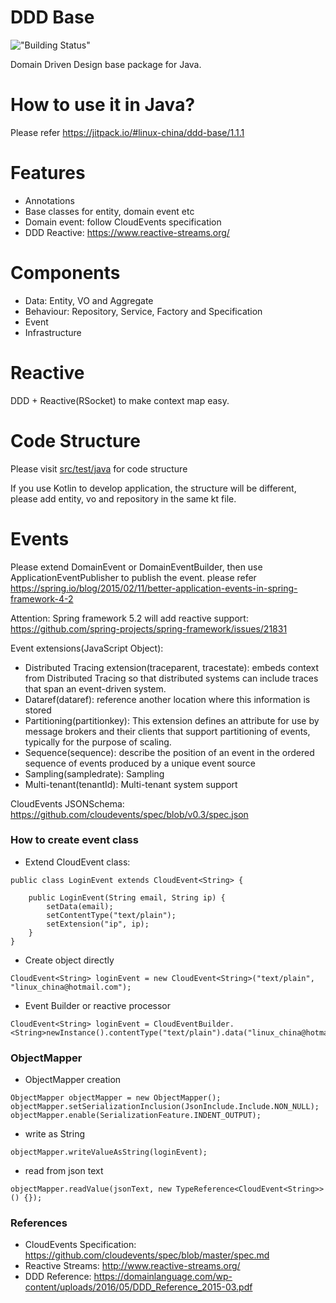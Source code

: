 DDD Base
========
!["Building Status"](https://img.shields.io/github/workflow/status/linux-china/ddd-base/Java%20CI%20with%20Maven?label=Github%20Actions)

Domain Driven Design base package for Java.

# How to use it in Java?

Please refer https://jitpack.io/#linux-china/ddd-base/1.1.1

# Features

* Annotations
* Base classes for entity, domain event etc
* Domain event: follow CloudEvents specification
* DDD Reactive: https://www.reactive-streams.org/

# Components

* Data: Entity, VO and Aggregate
* Behaviour: Repository, Service, Factory and Specification
* Event
* Infrastructure

# Reactive

DDD + Reactive(RSocket) to make context map easy.

# Code Structure

Please visit [src/test/java](https://github.com/linux-china/ddd-base/tree/master/src/test/java/org/mvnsearch/demo/domain) for code structure

If you use Kotlin to develop application, the structure will be different, please add entity, vo and repository in the same kt file.

# Events

Please extend DomainEvent or DomainEventBuilder, then use ApplicationEventPublisher to publish the event.
please refer https://spring.io/blog/2015/02/11/better-application-events-in-spring-framework-4-2

Attention: Spring framework 5.2 will add reactive support:  https://github.com/spring-projects/spring-framework/issues/21831

Event extensions(JavaScript Object):

* Distributed Tracing extension(traceparent, tracestate):  embeds context from Distributed Tracing so that distributed systems can include traces that span an event-driven system.
* Dataref(dataref): reference another location where this information is stored
* Partitioning(partitionkey): This extension defines an attribute for use by message brokers and their clients that support partitioning of events, typically for the purpose of scaling.
* Sequence(sequence): describe the position of an event in the ordered sequence of events produced by a unique event source
* Sampling(sampledrate): Sampling
* Multi-tenant(tenantId): Multi-tenant system support

CloudEvents JSONSchema: https://github.com/cloudevents/spec/blob/v0.3/spec.json

### How to create event class

* Extend CloudEvent class:
```
public class LoginEvent extends CloudEvent<String> {

    public LoginEvent(String email, String ip) {
        setData(email);
        setContentType("text/plain");
        setExtension("ip", ip);
    }
}
```

* Create object directly
```
CloudEvent<String> loginEvent = new CloudEvent<String>("text/plain", "linux_china@hotmail.com");
```

* Event Builder or reactive processor

```
CloudEvent<String> loginEvent = CloudEventBuilder.<String>newInstance().contentType("text/plain").data("linux_china@hotmail.com").build();
```

### ObjectMapper

* ObjectMapper creation
```
ObjectMapper objectMapper = new ObjectMapper();
objectMapper.setSerializationInclusion(JsonInclude.Include.NON_NULL);
objectMapper.enable(SerializationFeature.INDENT_OUTPUT);
```

* write as String
```
objectMapper.writeValueAsString(loginEvent);
```

* read from json text
```
objectMapper.readValue(jsonText, new TypeReference<CloudEvent<String>>() {});
```

### References

* CloudEvents Specification: https://github.com/cloudevents/spec/blob/master/spec.md
* Reactive Streams: http://www.reactive-streams.org/
* DDD Reference: https://domainlanguage.com/wp-content/uploads/2016/05/DDD_Reference_2015-03.pdf
